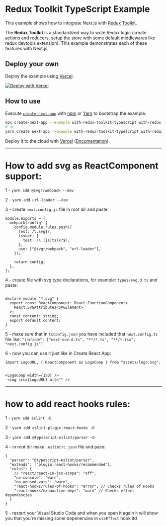 # Redux Toolkit TypeScript Example

This example shows how to integrate Next.js with [Redux Toolkit](https://redux-toolkit.js.org).

The **Redux Toolkit** is a standardized way to write Redux logic (create actions and reducers, setup the store with some default middlewares like redux devtools extension). This example demonstrates each of these features with Next.js

## Deploy your own

Deploy the example using [Vercel](https://vercel.com?utm_source=github&utm_medium=readme&utm_campaign=next-example):

[![Deploy with Vercel](https://vercel.com/button)](https://vercel.com/new/git/external?repository-url=https://github.com/vercel/next.js/tree/canary/examples/with-redux-toolkit-typescript&project-name=with-redux-toolkit&repository-name=with-redux-toolkit)

## How to use

Execute [`create-next-app`](https://github.com/vercel/next.js/tree/canary/packages/create-next-app) with [npm](https://docs.npmjs.com/cli/init) or [Yarn](https://yarnpkg.com/lang/en/docs/cli/create/) to bootstrap the example:

```bash
npx create-next-app --example with-redux-toolkit-typescript with-redux-toolkit-app
# or
yarn create next-app --example with-redux-toolkit-typescript with-redux-toolkit-app
```

Deploy it to the cloud with [Vercel](https://vercel.com/new?utm_source=github&utm_medium=readme&utm_campaign=next-example) ([Documentation](https://nextjs.org/docs/deployment)).


---

# How to add svg as ReactComponent support:
1 - `yarn add @svgr/webpack --dev`

2 - `yarn add url-loader --dev`

3 - create `next.config.js` file in root dir and paste:

```
module.exports = {
  webpack(config) {
    config.module.rules.push({
      test: /\.svg$/,
      issuer: {
        test: /\.(js|ts)x?$/,
      },
      use: ["@svgr/webpack", "url-loader"],
    });

    return config;
  },
};
```


4 - create file with svg type declarations, for example: `types/svg.d.ts` and paste:
```

declare module "*.svg" {
  export const ReactComponent: React.FunctionComponent<
    React.SVGAttributes<SVGElement>
  >;
  const content: string;
  export default content;
}

```


5 - make sure that in `tsconfig.json` you have included that `next.config.ts` file like: `"include": ["next-env.d.ts", "**/*.ts", "**/*.tsx", "next.config.js"]`

6 - now you can use it just like in Create React App:

```
import LogoURL, { ReactComponent as LogoComp } from "assets/logo.svg";


<LogoComp width={150} />
 <img src={LogoURL} alt="" />
```

---


# how to add react hooks rules:


1 - `yarn add eslint -D`

2 - `yarn add eslint-plugin-react-hooks -D`

3 - `yarn add @typescript-eslint/parser -D`

4 - in root dir make `.eslintrc.json` file and pase:

```
{
  "parser": "@typescript-eslint/parser",
  "extends": ["plugin:react-hooks/recommended"],
  "rules": {
    // "react/react-in-jsx-scope": "off",
    "no-console": "warn",
    "no-unused-vars": "warn",
    "react-hooks/rules-of-hooks": "error", // Checks rules of Hooks
    "react-hooks/exhaustive-deps": "warn" // Checks effect dependencies
  }
}
```

5 - restart your Visual Studio Code and when you open it again it will show you that you're missing some depenencies in `useEffect` hook itd
